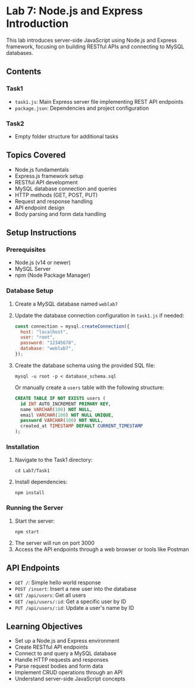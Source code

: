 # Lab 7: Node.js and Express Introduction

This lab introduces server-side JavaScript using Node.js and Express framework, focusing on building RESTful APIs and connecting to MySQL databases.

## Contents

### Task1

- `task1.js`: Main Express server file implementing REST API endpoints
- `package.json`: Dependencies and project configuration

### Task2

- Empty folder structure for additional tasks

## Topics Covered

- Node.js fundamentals
- Express.js framework setup
- RESTful API development
- MySQL database connection and queries
- HTTP methods (GET, POST, PUT)
- Request and response handling
- API endpoint design
- Body parsing and form data handling

## Setup Instructions

### Prerequisites

- Node.js (v14 or newer)
- MySQL Server
- npm (Node Package Manager)

### Database Setup

1. Create a MySQL database named `weblab7`
2. Update the database connection configuration in `task1.js` if needed:
   ```javascript
   const connection = mysql.createConnection({
     host: "localhost",
     user: "root",
     password: "12345678",
     database: "weblab7",
   });
   ```
3. Create the database schema using the provided SQL file:

   ```
   mysql -u root -p < database_schema.sql
   ```

   Or manually create a `users` table with the following structure:

   ```sql
   CREATE TABLE IF NOT EXISTS users (
     id INT AUTO_INCREMENT PRIMARY KEY,
     name VARCHAR(100) NOT NULL,
     email VARCHAR(100) NOT NULL UNIQUE,
     password VARCHAR(100) NOT NULL,
     created_at TIMESTAMP DEFAULT CURRENT_TIMESTAMP
   );
   ```

### Installation

1. Navigate to the Task1 directory:
   ```
   cd Lab7/Task1
   ```
2. Install dependencies:
   ```
   npm install
   ```

### Running the Server

1. Start the server:
   ```
   npm start
   ```
2. The server will run on port 3000
3. Access the API endpoints through a web browser or tools like Postman

## API Endpoints

- `GET /`: Simple hello world response
- `POST /insert`: Insert a new user into the database
- `GET /api/users`: Get all users
- `GET /api/users/:id`: Get a specific user by ID
- `PUT /api/users/:id`: Update a user's name by ID

## Learning Objectives

- Set up a Node.js and Express environment
- Create RESTful API endpoints
- Connect to and query a MySQL database
- Handle HTTP requests and responses
- Parse request bodies and form data
- Implement CRUD operations through an API
- Understand server-side JavaScript concepts
